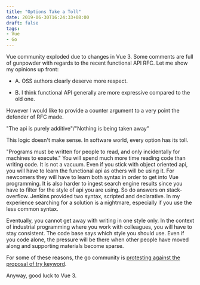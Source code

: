 ```yaml
---
title: "Options Take a Toll"
date: 2019-06-30T16:24:33+08:00
draft: false
tags:
- Vue
- Go
---
```


Vue community exploded due to changes in Vue 3. Some comments are full of gunpowder with regards to the recent functional API RFC. Let me show my opinions up front:

- A. OSS authors clearly deserve more respect.

- B. I think functional API generally are more expressive compared to the old one.

However I would like to provide a counter argument to a very point the defender of RFC made.

"The api is purely additive"/"Nothing is being taken away"

This logic doesn't make sense. In software world, every option has its toll.

"Programs must be written for people to read, and only incidentally for machines to execute." You will spend much more time reading code than writing code. It is not a vacuum. Even if you stick with object oriented api, you will have to learn the functional api as others will be using it. For newcomers they will have to learn both syntax in order to get into Vue programming. It is also harder to ingest search engine results since you have to filter for the style of api you are using. So do answers on stack-overflow. Jenkins provided two syntax, scripted and declarative. In my experience searching for a solution is a nightmare, especially if you use the less common syntax.

Eventually, you cannot get away with writing in one style only. In the context of industrial programming where you work with colleagues, you will have to stay consistent. The code base says which style you should use. Even if you code alone, the pressure will be there when other people have moved along and supporting materials become sparse.

For some of these reasons, the go community is [protesting against the proposal of try keyword](https://github.com/golang/go/issues/32825).

Anyway, good luck to Vue 3.



